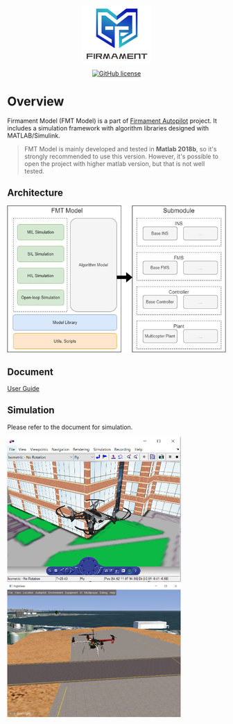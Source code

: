 <p align="center"><img width="160" src="figures/logo.png" alt=FMT logo"></p>

<p align="center">
  <a href="/LICENSE"><img src="https://img.shields.io/badge/license-GPL--3.0-green" alt="GitHub license" /></a>
</p>

# Overview
Firmament Model (FMT Model) is a part of [Firmament Autopilot](https://github.com/Firmament-Autopilot) project. It includes a simulation framework with algorithm libraries designed with MATLAB/Simulink.

> FMT Model is mainly developed and tested in **Matlab 2018b**, so it's strongly recommended to use this version. However, it's possible to open the project with higher matlab version, but that is not well tested.

## Architecture
<p align="center"><img width="700" src="figures/fmt_model.png" alt=structure"></p>

## Document
[User Guide](https://firmament-autopilot.github.io/FMT-DOCS/#/)

## Simulation

Please refer to the document for simulation.

<p float="left">
  <img src="figures/matlab_3D.png" width="400" />
  <img src="figures/flightgear.png" width="400" />
</p>
